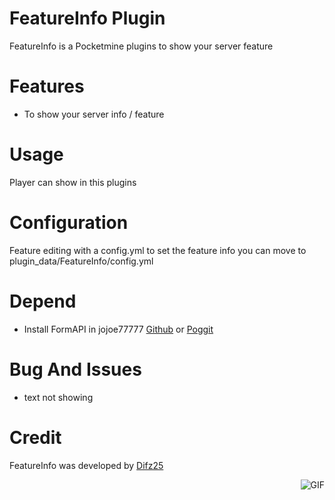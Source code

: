 # FeatureInfo Plugin
FeatureInfo is a Pocketmine plugins to show your server feature

# Features
- To show your server info / feature

# Usage
Player can show in this plugins

# Configuration
Feature editing with a config.yml to set the feature info you can move to plugin_data/FeatureInfo/config.yml
# Depend
- Install FormAPI in jojoe77777 [Github](https://github.com/jojoe77777/FormAPI) or [Poggit](https://poggit.pmmp.io/ci/Difz25/FormAPI/FormAPI)

# Bug And Issues
- text not showing

# Credit
FeatureInfo was developed by [Difz25](https://github.com/Difz25)
  
<img align="right" alt="GIF" src="https://i.pinimg.com/originals/e4/26/70/e426702edf874b181aced1e2fa5c6cde.gif" />

